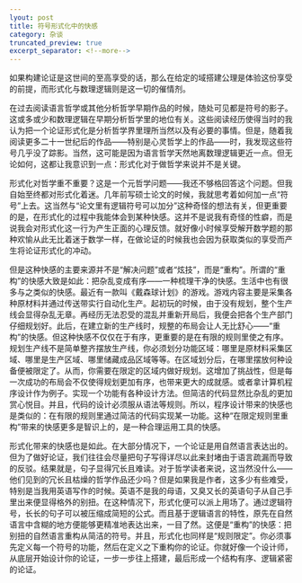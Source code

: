 ```yaml
---
lyout: post
title: 符号形式化中的快感
category: 杂谈
truncated_preview: true
excerpt_separator: <!--more-->
---
```


如果构建论证是这世间的至高享受的话，那么在给定的域搭建公理是体验这份享受的前提，而形式化与数理逻辑则是这一切的催情剂。

在过去阅读语言哲学或其他分析哲学早期作品的时候，随处可见都是符号的影子。这或多或少和数理逻辑在早期分析哲学里的地位有关。这些阅读经历使得当时的我认为把一个论证形式化是分析哲学界里理所当然以及有必要的事情。但是，随着我阅读更多二十一世纪后的作品——特别是心灵哲学上的作品——时，我发现这些符号几乎没了踪影。当然，这可能是因为语言哲学天然地离数理逻辑更近一点。但无论如何，这都让我意识到一点：形式化对于做哲学来说并不是关键。

<!--more-->

形式化对哲学重不重要？这是一个元哲学问题——我还不够格回答这个问题。但我自始至终都对形式化着迷。几年前写硕士论文的时候，我就思考着如何加一点“符号”上去。这当然与“论文里有逻辑符号可以加分”这种奇怪的想法有关，但更重要的是，在形式化的过程中我能体会到某种快感。这并不是说我有奇怪的性癖，而是说我会对形式化这一行为产生正面的心理反馈。就好像小时候享受解开数学题的那种欢愉从此无比着迷于数学一样，在做论证的时候我也会因为获取类似的享受而产生将论证形式化的冲动。

但是这种快感的主要来源并不是“解决问题”或者“炫技”，而是“重构”。所谓的“重构”的快感大致是如此：把杂乱变成有序——一种梳理干净的快感。生活中也有很多与之类似的快感。最近有一款叫《戴森球计划》的游戏。游戏内容主要是采集各种原材料并通过传送带实行自动化生产。起初玩的时候，由于没有规划，整个生产线会显得杂乱无章。再经历无法忍受的混乱并重新开局后，我便会把各个生产部门仔细规划好。此后，在建立新的生产线时，规整的布局会让人无比舒心——“重构”的快感。但这种快感不仅仅在于有序，更重要的是在有限的规则里使之有序。规划生产线不是简单整齐摆放生产线，你必须划分功能区域：哪里是原材料采集区域、哪里是生产区域、哪里储藏成品区域等等。在区域划分后，在哪里摆放何种设备便被限定了。从而，你需要在限定的区域内做好规划。这增加了挑战性，但是每一次成功的布局会不仅使得规划更加有序，也带来更大的成就感。或者拿计算机程序设计作为例子。实现一个功能有各种设计方法。但简洁的代码显然比杂乱的更加赏心悦目。并且，代码的设计必须服从语法等规则。所以，程序设计带来的快感也是类似的：在有限的规则里通过简洁的代码实现某一功能。这种“在限定规则里重构”带来的快感更多是智识上的，是一种合理运用工具的快感。

形式化带来的快感也是如此。在大部分情况下，一个论证是用自然语言表达出的。但为了做好论证，我们往往会尽量把句子写得详尽以此来封堵由于语言疏漏而导致的反驳。结果就是，句子显得冗长且难读。对于哲学读者来说，这当然没什么——他们见到的冗长且枯燥的哲学作品还少吗？但是如果我是作者，这多少有些难受，特别是当我用英语写作的时候。英语不是我的母语，又臭又长的英语句子从自己手里出来便显得格外的别扭。在这种情况下，形式化便可以派上用场了。通过逻辑符号，长长的句子可以被压缩成简短的公式。而且基于逻辑语言的特性，原先在自然语言中含糊的地方便能够更精准地表达出来，一目了然。这便是“重构”的快感：把别扭的自然语言重构从简洁的符号。并且，形式化也同样是“规则限定”。你必须事先定义每一个符号的功能，然后在定义之下重构你的论证。你就好像一个设计师，从底层开始设计你的论证，一步一步往上搭建，最后形成一个结构有序、逻辑紧密的论证。